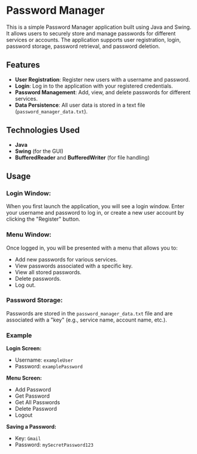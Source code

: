 
# Password Manager

This is a simple Password Manager application built using Java and Swing. It allows users to securely store and manage passwords for different services or accounts. The application supports user registration, login, password storage, password retrieval, and password deletion.

## Features
- **User Registration**: Register new users with a username and password.
- **Login**: Log in to the application with your registered credentials.
- **Password Management**: Add, view, and delete passwords for different services.
- **Data Persistence**: All user data is stored in a text file (`password_manager_data.txt`).

## Technologies Used
- **Java**
- **Swing** (for the GUI)
- **BufferedReader** and **BufferedWriter** (for file handling)

## Usage

### Login Window:
When you first launch the application, you will see a login window. Enter your username and password to log in, or create a new user account by clicking the "Register" button.

### Menu Window:
Once logged in, you will be presented with a menu that allows you to:
- Add new passwords for various services.
- View passwords associated with a specific key.
- View all stored passwords.
- Delete passwords.
- Log out.

### Password Storage:
Passwords are stored in the `password_manager_data.txt` file and are associated with a "key" (e.g., service name, account name, etc.).

### Example

**Login Screen:**

- Username: `exampleUser`
- Password: `examplePassword`

**Menu Screen:**
- Add Password
- Get Password
- Get All Passwords
- Delete Password
- Logout

**Saving a Password:**

- Key: `Gmail`
- Password: `mySecretPassword123`

